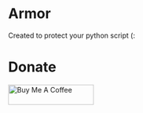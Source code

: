 # Armor
Created to protect your python script (:

# Donate
<a href="https://www.buymeacoffee.com/ri_ok9" target="_blank"><img src="https://cdn.buymeacoffee.com/buttons/default-yellow.png" alt="Buy Me A Coffee" height="41" width="174"></a>
